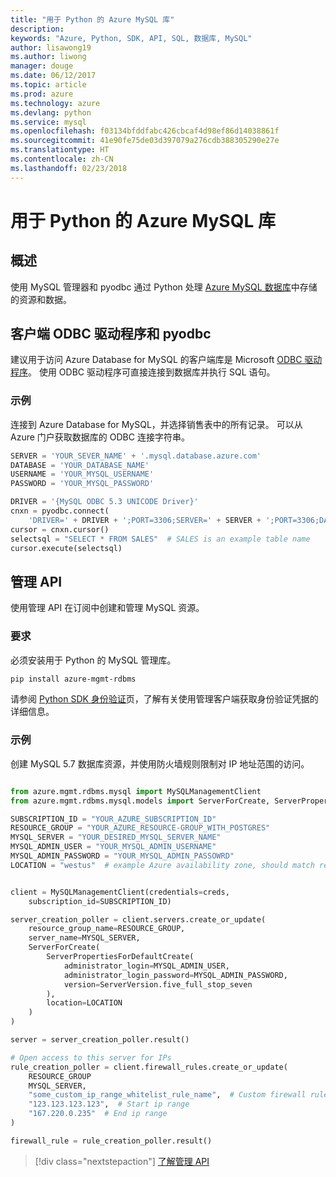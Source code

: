 ```yaml
---
title: "用于 Python 的 Azure MySQL 库"
description: 
keywords: "Azure, Python, SDK, API, SQL, 数据库, MySQL"
author: lisawong19
ms.author: liwong
manager: douge
ms.date: 06/12/2017
ms.topic: article
ms.prod: azure
ms.technology: azure
ms.devlang: python
ms.service: mysql
ms.openlocfilehash: f03134bfddfabc426cbcaf4d98ef86d14038861f
ms.sourcegitcommit: 41e90fe75de03d397079a276cdb388305290e27e
ms.translationtype: HT
ms.contentlocale: zh-CN
ms.lasthandoff: 02/23/2018
---
```

# <a name="azure-mysql-libraries-for-python"></a>用于 Python 的 Azure MySQL 库 

## <a name="overview"></a>概述

使用 MySQL 管理器和 pyodbc 通过 Python 处理 [Azure MySQL 数据库](/azure/mysql/overview)中存储的资源和数据。

## <a name="client-odbc-driver-and-pyodbc"></a>客户端 ODBC 驱动程序和 pyodbc

建议用于访问 Azure Database for MySQL 的客户端库是 Microsoft [ODBC 驱动程序](/azure/sql-database/sql-database-connect-query-python#install-the-python-and-database-communication-libraries)。 使用 ODBC 驱动程序可直接连接到数据库并执行 SQL 语句。

### <a name="example"></a>示例

连接到 Azure Database for MySQL，并选择销售表中的所有记录。 可以从 Azure 门户获取数据库的 ODBC 连接字符串。

```python
SERVER = 'YOUR_SEVER_NAME' + '.mysql.database.azure.com'
DATABASE = 'YOUR_DATABASE_NAME'
USERNAME = 'YOUR_MYSQL_USERNAME'
PASSWORD = 'YOUR_MYSQL_PASSWORD'

DRIVER = '{MySQL ODBC 5.3 UNICODE Driver}'
cnxn = pyodbc.connect(
    'DRIVER=' + DRIVER + ';PORT=3306;SERVER=' + SERVER + ';PORT=3306;DATABASE=' + DATABASE + ';UID=' + USERNAME + ';PWD=' + PASSWORD)
cursor = cnxn.cursor()
selectsql = "SELECT * FROM SALES"  # SALES is an example table name
cursor.execute(selectsql)
```

## <a name="management-api"></a>管理 API

使用管理 API 在订阅中创建和管理 MySQL 资源。

### <a name="requirements"></a>要求
必须安装用于 Python 的 MySQL 管理库。
```bash
pip install azure-mgmt-rdbms
```

请参阅 [Python SDK 身份验证](https://docs.microsoft.com/python/azure/python-sdk-azure-authenticate)页，了解有关使用管理客户端获取身份验证凭据的详细信息。

### <a name="example"></a>示例

创建 MySQL 5.7 数据库资源，并使用防火墙规则限制对 IP 地址范围的访问。

```python

from azure.mgmt.rdbms.mysql import MySQLManagementClient
from azure.mgmt.rdbms.mysql.models import ServerForCreate, ServerPropertiesForDefaultCreate, ServerVersion

SUBSCRIPTION_ID = "YOUR_AZURE_SUBSCRIPTION_ID"
RESOURCE_GROUP = "YOUR_AZURE_RESOURCE-GROUP_WITH_POSTGRES"
MYSQL_SERVER = "YOUR_DESIRED_MYSQL_SERVER_NAME"
MYSQL_ADMIN_USER = "YOUR_MYSQL_ADMIN_USERNAME"
MYSQL_ADMIN_PASSWORD = "YOUR_MYSQL_ADMIN_PASSOWRD"
LOCATION = "westus"  # example Azure availability zone, should match resource group


client = MySQLManagementClient(credentials=creds,
    subscription_id=SUBSCRIPTION_ID)

server_creation_poller = client.servers.create_or_update(
    resource_group_name=RESOURCE_GROUP,
    server_name=MYSQL_SERVER,
    ServerForCreate(
        ServerPropertiesForDefaultCreate(
            administrator_login=MYSQL_ADMIN_USER,
            administrator_login_password=MYSQL_ADMIN_PASSWORD,
            version=ServerVersion.five_full_stop_seven
        ),
        location=LOCATION
    )
)

server = server_creation_poller.result()

# Open access to this server for IPs
rule_creation_poller = client.firewall_rules.create_or_update(
    RESOURCE_GROUP
    MYSQL_SERVER,
    "some_custom_ip_range_whitelist_rule_name",  # Custom firewall rule name
    "123.123.123.123",  # Start ip range
    "167.220.0.235"  # End ip range
)

firewall_rule = rule_creation_poller.result()
```

> [!div class="nextstepaction"]
> [了解管理 API](/python/api/overview/azure/mysql/management)
